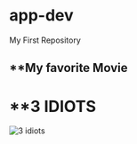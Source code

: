 # app-dev
My First Repository

## **My favorite Movie

# **3 IDIOTS
![3 idiots](https://user-images.githubusercontent.com/120563937/207578415-495799a0-ad79-42b6-9f07-ae8c969dd0f4.jpg)

